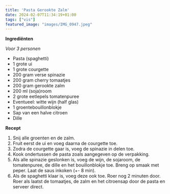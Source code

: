 ```yaml
---
title: 'Pasta Gerookte Zalm'
date: 2024-02-07T11:34:19+01:00
tags: ["vis"]
featured_image: "images/IMG_0947.jpeg"
---
```


**Ingrediënten**

*Voor 3 personen*
- Pasta (spaghetti) 
- 1 grote ui 
- 1 grote courgette
- 200 gram verse spinazie
- 200 gram cherry tomaatjes 
- 200 gram gerookte zalm 
- 200 ml (soja)room
- 2 grote eetlepels tomatenpuree 
- Eventueel: witte wijn (half glas) 
- 1 groentebouillonblokje
- Sap van een halve citroen
- Dille

**Recept**
1. Snij alle groenten en de zalm.
2. Fruit eerst de ui en voeg daarna de courgette toe. 
3. Zodra de courgette gaar is, voeg de spinazie in delen toe.
4. Kook ondertussen de pasta zoals aangegeven op de verpakking.
5. Als alle spinazie geslonken is, voeg de wijn, de sojaroom, de tomatenpuree, de dille en het bouillonblokje toe. Breng op smaak met peper. Laat de saus inkoken (+- 8 min). 
6. Als de spaghetti klaar is, voeg deze ook toe. Roer nog 2 minuten door. Roer als laatst de tomaatjes, de zalm en het citroensap door de pasta en serveer direct.